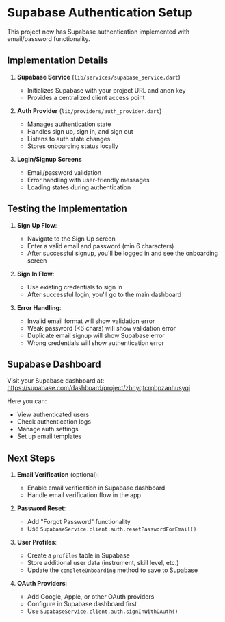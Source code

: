 # Supabase Authentication Setup

This project now has Supabase authentication implemented with email/password functionality.

## Implementation Details

1. **Supabase Service** (`lib/services/supabase_service.dart`)
   - Initializes Supabase with your project URL and anon key
   - Provides a centralized client access point

2. **Auth Provider** (`lib/providers/auth_provider.dart`)
   - Manages authentication state
   - Handles sign up, sign in, and sign out
   - Listens to auth state changes
   - Stores onboarding status locally

3. **Login/Signup Screens**
   - Email/password validation
   - Error handling with user-friendly messages
   - Loading states during authentication

## Testing the Implementation

1. **Sign Up Flow**:
   - Navigate to the Sign Up screen
   - Enter a valid email and password (min 6 characters)
   - After successful signup, you'll be logged in and see the onboarding screen

2. **Sign In Flow**:
   - Use existing credentials to sign in
   - After successful login, you'll go to the main dashboard

3. **Error Handling**:
   - Invalid email format will show validation error
   - Weak password (<6 chars) will show validation error
   - Duplicate email signup will show Supabase error
   - Wrong credentials will show authentication error

## Supabase Dashboard

Visit your Supabase dashboard at: https://supabase.com/dashboard/project/zbnyqtcrpbpzanhusyqi

Here you can:
- View authenticated users
- Check authentication logs
- Manage auth settings
- Set up email templates

## Next Steps

1. **Email Verification** (optional):
   - Enable email verification in Supabase dashboard
   - Handle email verification flow in the app

2. **Password Reset**:
   - Add "Forgot Password" functionality
   - Use `SupabaseService.client.auth.resetPasswordForEmail()`

3. **User Profiles**:
   - Create a `profiles` table in Supabase
   - Store additional user data (instrument, skill level, etc.)
   - Update the `completeOnboarding` method to save to Supabase

4. **OAuth Providers**:
   - Add Google, Apple, or other OAuth providers
   - Configure in Supabase dashboard first
   - Use `SupabaseService.client.auth.signInWithOAuth()` 